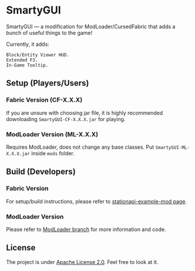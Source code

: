 # SmartyGUI

SmartyGUI — a modification for ModLoader/CursedFabric that adds a bunch of useful things to the game!

Currently, it adds:

    Block/Entity Viewer HUD.
    Extended F3.
    In-Game Tooltip.

## Setup (Players/Users)

### Fabric Version (CF-X.X.X)

If you are unsure with choosing jar file, it is highly recommended downloading `SmartyGUI-CF-X.X.X.jar` for playing.

### ModLoader Version (ML-X.X.X)

Requires ModLoader, does not change any base classes. Put `SmartyGUI-ML-X.X.X.jar` inside `mods` folder.


## Build (Developers)

### Fabric Version

For setup/build instructions, please refer to [stationapi-example-mod page](https://github.com/calmilamsy/stationapi-example-mod).

### ModLoader Version

Please refer to [ModLoader branch](https://github.com/ChessChicken-KZ/SmartyGUI/tree/modloader) for more information and code.

## License
The project is under [Apache License 2.0](https://raw.githubusercontent.com/ChessChicken-KZ/SmartyGUI/master/LICENSE). Feel free to look at it.
